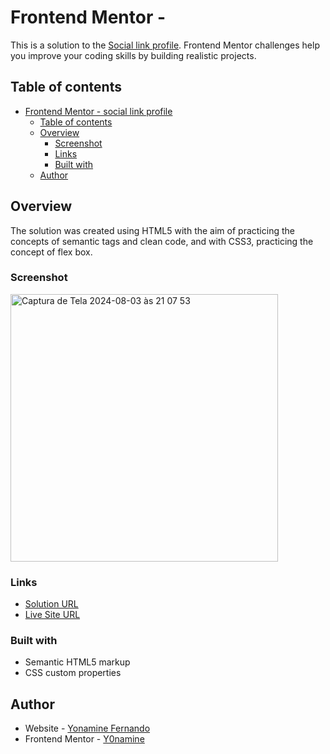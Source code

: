 # Frontend Mentor - 

This is a solution to the [Social link profile](https://www.frontendmentor.io/challenges/social-links-profile-UG32l9m6dQ). Frontend Mentor challenges help you improve your coding skills by building realistic projects.

## Table of contents

- [Frontend Mentor - social link profile](#https://github.com/Y0namine/social-link-profile)
  - [Table of contents](#table-of-contents)
  - [Overview](#overview)
    - [Screenshot](#screenshot)
    - [Links](#links)
    - [Built with](#built-with)
  - [Author](#author)

## Overview

The solution was created using HTML5 with the aim of practicing the concepts of semantic tags and clean code, and with CSS3, practicing the concept of flex box.

### Screenshot

<img width="428" alt="Captura de Tela 2024-08-03 às 21 07 53" src="https://github.com/user-attachments/assets/212760be-806a-42fc-b772-d2e8a65204ca">



### Links

- [Solution URL](https://github.com/Y0namine/social-link-profile)
- [Live Site URL](https://y0namine.github.io/social-link-profile/)

### Built with

- Semantic HTML5 markup
- CSS custom properties
  

## Author

- Website - [Yonamine Fernando](https://github.com/Y0namine)
- Frontend Mentor - [Y0namine](https://www.frontendmentor.io/profile/Y0namine)